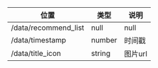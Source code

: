 | 位置                   | 类型     | 说明    |
|----------------------|--------|-------|
| /data/recommend_list | null   | null  |
| /data/timestamp      | number | 时间戳   |
| /data/title_icon     | string | 图片url |